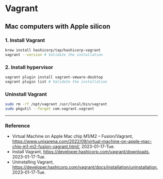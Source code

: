 # Vagrant

## Mac computers with Apple silicon

### 1. Install Vagrant

```zsh
brew install hashicorp/tap/hashicorp-vagrant
vagrant --version # Validate the installation
```

### 2. Install hypervisor

```zsh
vagrant plugin install vagrant-vmware-desktop
vagrant plugin list # Validate the installation
```

### Uninstall Vagrant

```zsh
sudo rm -rf /opt/vagrant /usr/local/bin/vagrant
sudo pkgutil --forget com.vagrant.vagrant

```

---

### Reference
- Virtual Machine on Apple Mac chip M1/M2 – Fusion/Vagrant, https://www.unixarena.com/2022/09/virtual-machine-on-apple-mac-chip-m1-m2-fusion-vagrant.html/, 2023-01-17-Tue.
- Install Vagrant, https://developer.hashicorp.com/vagrant/downloads, 2023-01-17-Tue.
- Uninstalling Vagrant, https://developer.hashicorp.com/vagrant/docs/installation/uninstallation, 2023-01-17-Tue.
